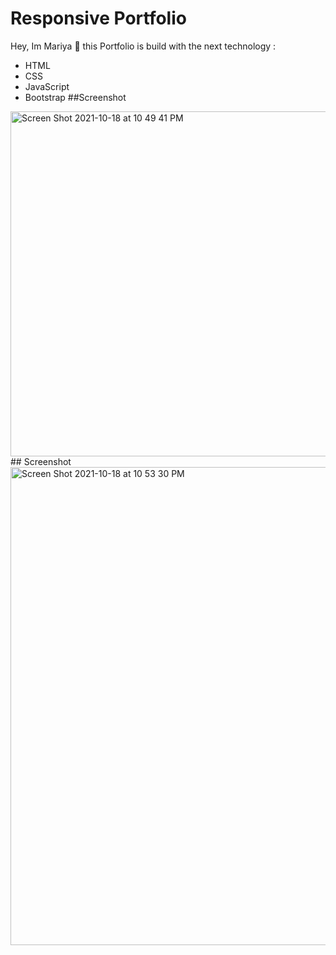 # Responsive Portfolio
Hey, Im Mariya  👋
this Portfolio is build with the next technology :
* HTML
* CSS
* JavaScript
* Bootstrap
##Screenshot

<img width="552" alt="Screen Shot 2021-10-18 at 10 49 41 PM" src="https://user-images.githubusercontent.com/85656320/137835798-2cfdd503-a462-4965-9f78-8a2be5b0d2c4.png">
## Screenshot

<img width="765" alt="Screen Shot 2021-10-18 at 10 53 30 PM" src="https://user-images.githubusercontent.com/85656320/137836059-f685f000-ade8-45cc-82e3-52a8f5d4aeab.png">
